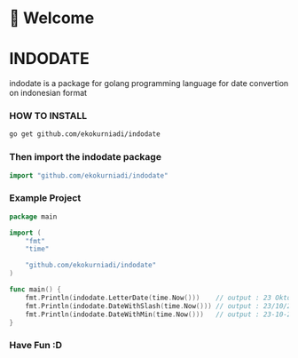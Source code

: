 # 👋 Welcome

# INDODATE
indodate is a package for golang programming language for date convertion on indonesian format

### HOW TO INSTALL
```sh
go get github.com/ekokurniadi/indodate
```

### Then import the indodate package

```go
import "github.com/ekokurniadi/indodate"
```
### Example Project

```go
package main

import (
	"fmt"
	"time"

	"github.com/ekokurniadi/indodate"
)

func main() {
	fmt.Println(indodate.LetterDate(time.Now()))    // output : 23 Oktober 2021
	fmt.Println(indodate.DateWithSlash(time.Now())) // output : 23/10/2021
	fmt.Println(indodate.DateWithMin(time.Now()))   // output : 23-10-2021
}

```

### Have Fun :D
